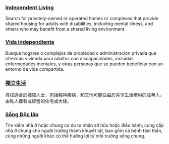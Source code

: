<RenderIf language="en,tl">

### [Independent Living](https://ilacalifornia.org/alameda-county/directory/)

Search for privately-owned or operated homes or complexes that provide shared housing for adults with disabilities, including mental illness, and others who may benefit from a shared living environment.

</RenderIf>

<RenderIf language="es">

### [Vida independiente](https://ilacalifornia.org/alameda-county/directory/)

Busque hogares o complejos de propiedad o administración privada que ofrezcan vivienda para adultos con discapacidades, incluidas enfermedades mentales, y otras personas que se pueden beneficiar con un entorno de vida compartida.

</RenderIf>

<RenderIf language="zh">

### [獨立生活](https://ilacalifornia.org/alameda-county/directory/)

尋找適合於殘障人士，包括精神疾病，和其他可能受益於共享生活環境的成年人，由私人擁有或經營的住宅或大樓。

</RenderIf>

<RenderIf language="vi">

### [Sống Độc lập](https://ilacalifornia.org/alameda-county/directory/)

Tìm kiếm nhà ở hoặc chung cư do tư nhân sở hữu hoặc điều hành, cung cấp nhà ở chung cho người trưởng thành khuyết tật, bao gồm cả bệnh tâm thần, cùng những người khác có thể hưởng lợi từ môi trường sống chung.

</RenderIf>
